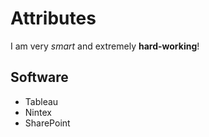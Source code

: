 # Attributes
I am very *smart* and extremely __hard-working__!

## Software
- Tableau
- Nintex
- SharePoint
